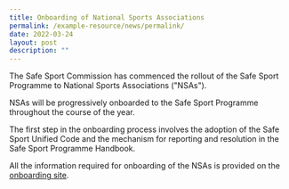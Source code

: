 ```yaml
---
title: Onboarding of National Sports Associations
permalink: /example-resource/news/permalink/
date: 2022-03-24
layout: post
description: ""
---
```

The Safe Sport Commission has commenced the rollout of the Safe Sport Programme to National Sports Associations ("NSAs").

NSAs will be progressively onboarded to the Safe Sport Programme throughout the course of the year.

The first step in the onboarding process involves the adoption of the Safe Sport Unified Code and the mechanism for reporting and resolution in the Safe Sport Programme Handbook.

All the information required for onboarding of the NSAs is provided on the  [onboarding site](https://www.safesport.sg/onboarding).